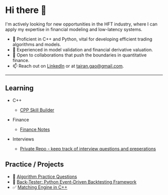 # Hi there 👋

I'm actively looking for new opportunities in the HFT industry, where I can apply my expertise in financial modeling and low-latency systems.

- 🔭 Proficient in C++ and Python, vital for developing efficient trading algorithms and models.
- 🌱 Experienced in model validation and financial derivative valuation.
- 👯 Open to collaborations that push the boundaries in quantitative finance.
- 📫 Reach out on [LinkedIn](https://www.linkedin.com/in/tairangao/) or at <tairan.gao@gmail.com>.

---

## Learning

- C++
  - [CPP Skill Builder](https://github.com/GuG-Shadamu/CPPSkillBuilder)

- Finance
  - [Finance Notes](https://github.com/GuG-Shadamu/Finance)

- Interviews
  - [Private Repo - keep track of interview questions and preperations](https://github.com/GuG-Shadamu/job-seeking)


## Practice / Projects

- :date: [Algorithm Practice Questions](https://github.com/GuG-Shadamu/Algorithm)
- :construction: [Back-Tester: Python Event-Driven Backtesting Framework](https://github.com/GuG-Shadamu/back-tester)
- :white_check_mark: [Matching Engine in C++](https://github.com/GuG-Shadamu/MatchingEngine/tree/main)
